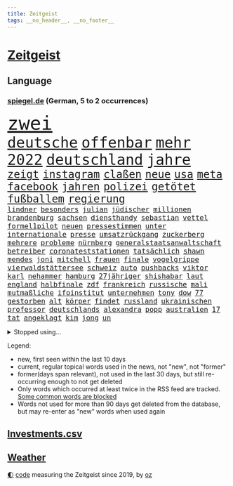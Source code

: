 ```yaml
---
title: Zeitgeist
tags: __no_header__, __no_footer__
---
```


# [Zeitgeist](https://oliz.io/zeitgeist/)

## Language

<h3><a href="https://www.spiegel.de" target="_blank">spiegel.de</a> (German, 5 to 2 occurrences)</h3>
<p style="font-family:monospace">
<span style="font-size:32pt"><a href="news_links.html#zwei" class="current">zwei</a></span>
<br>
<span style="font-size:25pt"><a href="news_links.html#deutsche" class="current">deutsche</a></span>
<span style="font-size:25pt"><a href="news_links.html#offenbar" class="current">offenbar</a></span>
<span style="font-size:25pt"><a href="news_links.html#mehr" class="current">mehr</a></span>
<span style="font-size:25pt"><a href="news_links.html#2022" class="current">2022</a></span>
<span style="font-size:25pt"><a href="news_links.html#deutschland" class="current">deutschland</a></span>
<span style="font-size:25pt"><a href="news_links.html#jahre" class="current">jahre</a></span>
<br>
<span style="font-size:18pt"><a href="news_links.html#zeigt" class="current">zeigt</a></span>
<span style="font-size:18pt"><a href="news_links.html#instagram" class="current">instagram</a></span>
<span style="font-size:18pt"><a href="news_links.html#claßen" class="current">claßen</a></span>
<span style="font-size:18pt"><a href="news_links.html#neue" class="current">neue</a></span>
<span style="font-size:18pt"><a href="news_links.html#usa" class="current">usa</a></span>
<span style="font-size:18pt"><a href="news_links.html#meta" class="current">meta</a></span>
<span style="font-size:18pt"><a href="news_links.html#facebook" class="current">facebook</a></span>
<span style="font-size:18pt"><a href="news_links.html#jahren" class="current">jahren</a></span>
<span style="font-size:18pt"><a href="news_links.html#polizei" class="current">polizei</a></span>
<span style="font-size:18pt"><a href="news_links.html#getötet" class="current">getötet</a></span>
<span style="font-size:18pt"><a href="news_links.html#fußballem" class="current">fußballem</a></span>
<span style="font-size:18pt"><a href="news_links.html#regierung" class="current">regierung</a></span>
<br>
<span style="font-size:12pt"><a href="news_links.html#lindner" class="current">lindner</a></span>
<span style="font-size:12pt"><a href="news_links.html#besonders" class="current">besonders</a></span>
<span style="font-size:12pt"><a href="news_links.html#julian" class="current">julian</a></span>
<span style="font-size:12pt"><a href="news_links.html#jüdischer" class="current">jüdischer</a></span>
<span style="font-size:12pt"><a href="news_links.html#millionen" class="current">millionen</a></span>
<span style="font-size:12pt"><a href="news_links.html#brandenburg" class="current">brandenburg</a></span>
<span style="font-size:12pt"><a href="news_links.html#sachsen" class="current">sachsen</a></span>
<span style="font-size:12pt"><a href="news_links.html#diensthandy" class="new">diensthandy</a></span>
<span style="font-size:12pt"><a href="news_links.html#sebastian" class="current">sebastian</a></span>
<span style="font-size:12pt"><a href="news_links.html#vettel" class="current">vettel</a></span>
<span style="font-size:12pt"><a href="news_links.html#formel1pilot" class="new">formel1pilot</a></span>
<span style="font-size:12pt"><a href="news_links.html#neuen" class="current">neuen</a></span>
<span style="font-size:12pt"><a href="news_links.html#pressestimmen" class="current">pressestimmen</a></span>
<span style="font-size:12pt"><a href="news_links.html#unter" class="current">unter</a></span>
<span style="font-size:12pt"><a href="news_links.html#internationale" class="current">internationale</a></span>
<span style="font-size:12pt"><a href="news_links.html#presse" class="current">presse</a></span>
<span style="font-size:12pt"><a href="news_links.html#umsatzrückgang" class="new">umsatzrückgang</a></span>
<span style="font-size:12pt"><a href="news_links.html#zuckerberg" class="current">zuckerberg</a></span>
<span style="font-size:12pt"><a href="news_links.html#mehrere" class="current">mehrere</a></span>
<span style="font-size:12pt"><a href="news_links.html#probleme" class="current">probleme</a></span>
<span style="font-size:12pt"><a href="news_links.html#nürnberg" class="current">nürnberg</a></span>
<span style="font-size:12pt"><a href="news_links.html#generalstaatsanwaltschaft" class="current">generalstaatsanwaltschaft</a></span>
<span style="font-size:12pt"><a href="news_links.html#betreiber" class="current">betreiber</a></span>
<span style="font-size:12pt"><a href="news_links.html#coronateststationen" class="new">coronateststationen</a></span>
<span style="font-size:12pt"><a href="news_links.html#tatsächlich" class="current">tatsächlich</a></span>
<span style="font-size:12pt"><a href="news_links.html#shawn" class="new">shawn</a></span>
<span style="font-size:12pt"><a href="news_links.html#mendes" class="new">mendes</a></span>
<span style="font-size:12pt"><a href="news_links.html#joni" class="new">joni</a></span>
<span style="font-size:12pt"><a href="news_links.html#mitchell" class="new">mitchell</a></span>
<span style="font-size:12pt"><a href="news_links.html#frauen" class="current">frauen</a></span>
<span style="font-size:12pt"><a href="news_links.html#finale" class="current">finale</a></span>
<span style="font-size:12pt"><a href="news_links.html#vogelgrippe" class="new">vogelgrippe</a></span>
<span style="font-size:12pt"><a href="news_links.html#vierwaldstättersee" class="new">vierwaldstättersee</a></span>
<span style="font-size:12pt"><a href="news_links.html#schweiz" class="current">schweiz</a></span>
<span style="font-size:12pt"><a href="news_links.html#auto" class="current">auto</a></span>
<span style="font-size:12pt"><a href="news_links.html#pushbacks" class="current">pushbacks</a></span>
<span style="font-size:12pt"><a href="news_links.html#viktor" class="current">viktor</a></span>
<span style="font-size:12pt"><a href="news_links.html#karl" class="current">karl</a></span>
<span style="font-size:12pt"><a href="news_links.html#nehammer" class="current">nehammer</a></span>
<span style="font-size:12pt"><a href="news_links.html#hamburg" class="current">hamburg</a></span>
<span style="font-size:12pt"><a href="news_links.html#27jähriger" class="new">27jähriger</a></span>
<span style="font-size:12pt"><a href="news_links.html#shishabar" class="new">shishabar</a></span>
<span style="font-size:12pt"><a href="news_links.html#laut" class="current">laut</a></span>
<span style="font-size:12pt"><a href="news_links.html#england" class="current">england</a></span>
<span style="font-size:12pt"><a href="news_links.html#halbfinale" class="current">halbfinale</a></span>
<span style="font-size:12pt"><a href="news_links.html#zdf" class="current">zdf</a></span>
<span style="font-size:12pt"><a href="news_links.html#frankreich" class="current">frankreich</a></span>
<span style="font-size:12pt"><a href="news_links.html#russische" class="current">russische</a></span>
<span style="font-size:12pt"><a href="news_links.html#mali" class="current">mali</a></span>
<span style="font-size:12pt"><a href="news_links.html#mutmaßliche" class="current">mutmaßliche</a></span>
<span style="font-size:12pt"><a href="news_links.html#ifoinstitut" class="current">ifoinstitut</a></span>
<span style="font-size:12pt"><a href="news_links.html#unternehmen" class="current">unternehmen</a></span>
<span style="font-size:12pt"><a href="news_links.html#tony" class="current">tony</a></span>
<span style="font-size:12pt"><a href="news_links.html#dow" class="current">dow</a></span>
<span style="font-size:12pt"><a href="news_links.html#77" class="current">77</a></span>
<span style="font-size:12pt"><a href="news_links.html#gestorben" class="current">gestorben</a></span>
<span style="font-size:12pt"><a href="news_links.html#alt" class="current">alt</a></span>
<span style="font-size:12pt"><a href="news_links.html#körper" class="current">körper</a></span>
<span style="font-size:12pt"><a href="news_links.html#findet" class="current">findet</a></span>
<span style="font-size:12pt"><a href="news_links.html#russland" class="current">russland</a></span>
<span style="font-size:12pt"><a href="news_links.html#ukrainischen" class="current">ukrainischen</a></span>
<span style="font-size:12pt"><a href="news_links.html#professor" class="new">professor</a></span>
<span style="font-size:12pt"><a href="news_links.html#deutschlands" class="current">deutschlands</a></span>
<span style="font-size:12pt"><a href="news_links.html#alexandra" class="current">alexandra</a></span>
<span style="font-size:12pt"><a href="news_links.html#popp" class="current">popp</a></span>
<span style="font-size:12pt"><a href="news_links.html#australien" class="current">australien</a></span>
<span style="font-size:12pt"><a href="news_links.html#17" class="current">17</a></span>
<span style="font-size:12pt"><a href="news_links.html#tat" class="current">tat</a></span>
<span style="font-size:12pt"><a href="news_links.html#angeklagt" class="current">angeklagt</a></span>
<span style="font-size:12pt"><a href="news_links.html#kim" class="current">kim</a></span>
<span style="font-size:12pt"><a href="news_links.html#jong" class="current">jong</a></span>
<span style="font-size:12pt"><a href="news_links.html#un" class="current">un</a></span>
</p>
<details>
<summary>Stopped using...</summary>
<p class="former" style="font-size:12pt">
bergen(644) humanitäre(644) metropole(644) coronafälle(643) einzelne(643) gehalt(643) bayerische(642) beschreibt(642) enger(642) parteitag(642) vergeben(642) ausländische(641) berühmt(641) bisherige(641) einführen(641) heftig(641) versorgt(641) weltweiten(641) bauen(640) betroffene(640) billionen(640) eingebrochen(640) florian(640) parteichef(640) polizeieinsatz(640) strafen(640) wiederwahl(640) bayerischen(639) berichterstattung(639) bewertet(639) coronaimpfstoffe(639) coronatote(639) infektionszahlen(639) kontrolliert(639) krank(639) menschenrechte(639) verlegt(639) versehentlich(639) weisen(639) bedrohung(638) briten(638) einwohner(638) gekostet(638) gerechtigkeit(638) lesen(638) müller(638) positive(638) punkte(638) rainer(638) scheiterte(638) untersuchungen(638) weltkrieg(638) wenden(638) beschimpft(637) beteiligten(637) erheblich(637) erstaunlich(637) figuren(637) gespielt(637) hinterher(637) institut(637) reich(637) schriftstellerin(637) standort(637) 90(636) aufmerksamkeit(636) belarussischen(636) blickt(636) korruption(636) mag(636) san(636) signal(636) staats(636) anspruch(635) dienen(635) eindruck(635) gesundheitlichen(635) klein(635) klingbeil(635) lars(635) lüge(635) meister(635) spdpolitikerin(635) unternehmer(635) argumente(634) ehren(634) klaren(634) nutzte(634) schmidt(634) tötung(634) verteidigungsministerium(634) wurzeln(634) arbeiter(633) freude(633) kardinal(633) kochen(633) missbraucht(633) offensive(633) vorsitzenden(633) davor(632) hinnehmen(632) optimistisch(632) trieb(632) unserer(632) warnte(632) historische(631) unterricht(631) verlierer(631) wochenlang(631) drohungen(630) gespalten(630) historisch(630) kieler(630) mathias(630) rat(630) ökonom(630) anschließend(629) mauer(629) netanyahu(629) null(629) vergessen(629) 1500(628) beziehungen(628) herzogin(628) modell(628) philipp(628) umstrittenes(628) zugelassen(628) anlass(627) experte(627) getrennt(627) hubertus(627) klassiker(627) loswerden(627) überlassen(627) 2030(626) bitcoin(626) trauen(626) vorstoß(626) zuversichtlich(626) steckte(625) einnahmen(624) kryptowährung(624) lernt(624) präsidentin(624) reichsten(624) einiger(623) alarmiert(622) fit(622) harten(622) verteidigen(622) wahrscheinlich(622) pünktlich(621) besondere(620) sitzung(620) überleben(620) schaffte(619) alice(618) erwachsene(618) sozialdemokraten(618) steffen(618) gefangene(617) küstenwache(617) provokation(617) status(617) vermissen(617) trauert(615) varianten(615) frisch(614) heftiger(614) immerhin(613) produziert(612) kunstwerk(611) wandel(610) familienberater(609) orten(609) psychisch(609) ministerien(607) schneider(607) unzufrieden(607) folter(605) gefühl(605) songs(604) kindheit(603) sprachen(603) verschafft(603) wirbel(603) abgeschlossen(602) teilt(602) 36(599) verpasste(594) staatlichen(592) identität(591) massaker(591) ära(590) normalerweise(588) rache(583) missbrauchs(582) coronafolgen(577) mängel(573) gelangt(571) erzieher(569) rückte(569) schiffe(565) 15jährige(557) woelki(557) bundestagsabgeordnete(554) mangelnde(546) umbau(543) milliardär(531) geheimen(524) singen(516) ausstellung(514) unwahrscheinlich(510) skandale(504) günstig(499) unverletzt(499) josef(498) rückgang(498) militärjunta(495) kleinstadt(494) kryptowährungen(492) todesursache(490) politikern(472) belgische(459) 250(453) geehrt(448) rechnung(440) nötigen(439) komme(433) afghanischen(432) lediglich(422) absolute(409) dorthin(408) psyche(406) meilenstein(404) parlamentswahlen(399) berge(393) vorsicht(393) 01(388) entsorgt(382) indigene(382) traditionelle(381) parteispitze(380) sowjetunion(380) hollywoodstar(372) ausgabe(367) partnerschaft(365) cup(364) stockt(364) verurteilung(361) kolumnistin(359) eröffnen(358) verbunden(358) georgien(356) landsleute(347) voelchert(343) weibliche(341) ioc(338) kuriose(333) jenseits(332) umkämpften(331) bemerkbar(330) bundesbehörde(330) binden(328) benedikt(326) moritz(326) achtjährige(324) rätselhafte(324) genervt(323) hansjoachim(321) scholz'(318) längste(317) zwölfjähriger(313) flüchtende(312) verstecken(311) zorn(309) zeitungsbericht(304) böse(303) tränengas(301) operationen(300) stufe(299) fehlender(298) protokoll(298) dringen(297) milch(297) anhörung(296) staatsanwalt(296) geburtstagsfeier(295) koalitionsvertrag(294) royals(293) geständnis(292) games(290) hoffmann(290) wiederholung(289) unerwünschte(288) boss(286) nfl(286) heimen(284) immobilie(281) kremlsprecher(281) mr(281) südkoreas(280) daniil(278) erneuerung(277) psychologie(277) vorsitz(274) annulliert(273) briefe(273) beratungen(271) lindern(269) sozialer(269) ruhestand(268) elke(266) heidenreich(266) bahnen(265) kongo(265) spezielle(265) wichtiges(263) bedrängt(262) bewerten(262) eingefroren(258) erzeugerpreise(258) grauen(255) comedian(254) damaligen(248) mahnen(247) renaissance(247) verwehrt(246) aufpassen(245) engere(245) schülerin(245) traditionell(243) kräftigen(241) meldungen(241) optionen(241) reine(241) bekannteste(240) versuche(240) fotografin(238) frisst(238) immobilienbesitzer(238) mehrmals(238) gestört(237) atlanta(236) milliardäre(236) nutzung(236) aufarbeiten(235) vorgesehen(233) gestiegene(231) todesstrafe(230) trip(230) gemälde(229) kentucky(229) viermal(227) wahr(227) gesteckt(226) qualität(226) griffen(225) quarterback(224) dutzenden(223) robben(223) wachstumsprognose(223) formel1saison(222) künstlers(222) mischt(221) bundesparteitag(220) beratung(219) beeindruckt(218) halte(218) verwüstung(218) einfacher(216) swift(215) thesen(215) verschiedenen(213) maßgeblich(210) 1995(208) erschütternd(208) nordische(208) passagieren(208) wecken(208) felder(207) mondes(207) einzelfall(206) fdpminister(206) senior(206) erfurter(205) gottesdienst(205) gedenkt(203) mittendrin(203) öffentlichrechtlichen(202) geiger(201) marina(200) bundestages(198) klettern(197) 65jähriger(196) alarmierend(196) kraftwerk(196) bafög(195) beschränken(194) watzke(194) weiten(194) vergiftet(193) klara(192) viren(192) kern(191) ungleich(191) persönlichkeit(190) militärbündnis(187) 270(186) kitas(184) allzu(182) großeinsatz(182) abhalten(181) abstandsregeln(179) kaczyński(179) zerfallen(179) tischtennis(178) geistig(177) einzel(175) spätere(175) verabreden(175) dwd(174) erzbistum(174) kümmert(174) zählte(174) geplatzt(173) militärisch(173) erweitert(172) bridge(170) spaltung(169) nahrungsmittel(168) stadtverwaltung(168) guantanamo(167) abgerissen(166) beyoncé(165) parteiführung(164) wehrdienst(164) unterscheiden(163) verschwindet(163) kambodscha(162) litauens(162) wagt(162) kirill(161) vergleichsweise(161) 57jährigen(160) algerien(159) billige(159) genozid(159) lohnen(158) m(158) tunesien(158) weltgrößte(158) gastbeitrag(157) kernkraftwerke(157) texanischen(157) eindhoven(156) energiekonzerns(156) prorussischen(156) unionspolitiker(156) bewahren(155) pen(155) datum(154) kanadier(154) campen(153) handballer(153) washingtons(153) westens(153) natogeneralsekretär(152) unangemeldeten(152) überraschungen(152) wahrnehmung(151) joggen(150) konsequent(150) eishockeyteam(149) brüder(148) staatskanzlei(148) eubehörde(147) geltend(147) schnitten(147) topform(147) hut(146) norwegischer(146) statements(145) aufhören(144) funktionäre(144) nordseeküste(144) niederlegen(142) warme(142) kusel(141) klug(140) nizza(140) videoschalte(140) ahnung(139) drach(139) leak(139) reemtsmaentführer(139) stammen(139) kylian(138) mbappé(138) schülern(138) 19jährige(137) 98(137) abgeschafft(137) geistliche(137) absagen(136) jener(136) parlamentswahl(136) schuster(136) tui(136) hörten(135) zugesagt(135) dreijährige(134) rené(134) soziologin(134) vorkommen(134) böhmermann(132) spdchef(132) misstrauisch(131) fragwürdigen(130) straßburg(130) drohender(129) gehoben(129) abschnitt(128) riechen(128) spagat(128) werbeverbot(128) wirtschaftsweise(128) verseucht(127) verblüfft(126) bewegungen(125) märkte(125) verdirbt(125) ausstattung(124) befruchtung(123) miami(123) weitem(123) nass(122) heben(121) werken(121) überarbeitet(121) bahnt(120) empfang(120) mais(120) sperre(120) zäsur(120) boom(119) freizeitpark(119) sanktioniert(119) charkiw(117) lieferstopp(117) oligarchenjacht(116) omikronsubtyp(116) risse(116) geringere(115) championsleaguefinale(113) eubeitritt(113) fighters(113) foo(113) massenschlägerei(113) duda(112) zeitenwende(112) gewerkschafter(111) jusochefin(111) nuklearen(111) staatssender(111) energieabhängigkeit(110) evakuierung(110) großstadt(109) schnelleren(109) tätigkeit(109) jüngster(108) ölkonzern(108) koch(107) verfügt(107) beispiele(106) blockade(106) ultras(106) eugipfel(105) modern(105) slowenien(105) spritpreise(105) patriarch(104) speziellen(103) gefangenen(102) geschäftsleute(102) tenniskarriere(102) umfasst(102) dicke(101) infektionsschutzgesetzes(101) mykolajiw(101) nachrichtenagenturen(101) schul(101) wiener(101) bankkonto(100) gaststätten(100) nico(100) tennisturnier(100) zweifelhaft(100) bundeswirtschaftsminister(99) co2emissionen(99) unterhalten(99) arkansas(97) ausgegeben(97) zusammenleben(97) erneuter(96) großmacht(96) kriegsführung(96) petr(96) steigern(96) tvjournalistin(96) verschlechtern(96) ansturm(95) aufkommt(95) schlappe(94) vorschriften(94) engpass(93) rivalen(93) south(93) bewegte(92) günstigsten(92) zerlegen(92) zurückhaltend(92) bundesfinanzhof(91) erlauben(91) familienleben(91) hiesige(91) instrumente(91) kanzlerschaft(91) notfallplans(91) stalin(91) 2200(90) 24jähriger(90) abgeriegelt(90) ausrufen(90) energieminister(90) registrierte(90) sonnenschein(90) finanzierten(89) aggressor(88) doha(88) erhalt(88) feiernder(88) gleitschirmflieger(88) globalisierung(88) klaveness(88) lise(88) relativiert(88) telefonate(88) zwangsheirat(88) abfall(87) bauernverband(87) diesjährige(87) schikane(87) basketballer(86) erdgaspipeline(86) kräften(86) nationaltorhüter(86) neuneuroticket(86) südlichen(86) verlorene(86) abhängen(85) ansteckungen(85) behinderten(85) dystopie(85) gesundheitlich(85) kritischer(85) markiert(85) vergehen(85) überforderte(85) anschein(84) begab(84) erfreulicher(84) georgischen(84) maximilian(84) natürliche(84) anzunehmen(83) ausgedacht(83) coronasommer(83) ideologie(83) phil(83) almuth(82) altersgruppe(82) entsprechend(82) immunologe(82) kompensieren(82) nationaltorhüterin(82) schult(82) sparkassen(82) staatsballett(82) ernste(81) freihandelsabkommen(81) israelischer(81) maximale(81) mordprozess(81) veranstaltet(81) verleihen(81) zahn(81) beliebtesten(80) praktische(80) stop(80) gebietsgewinne(79) gehirntumor(79) lukas(79) quellen(79) rüstungsindustrie(79) 99(78) bafögreform(78) bedarfssätze(78) elternfreibeträge(78) nils(78) urlaubs(78) wohnpauschale(78) autohersteller(77) belegschaft(77) stillgelegten(77) darknet(75) meistern(75) nachtclub(75) rivalität(75) trommeln(75) vermisster(75) blanker(74) gerichts(74) ireland(74) losgehen(74) verkürzte(74) alkoholisiert(73) effekte(73) gäbe(73) umkämpft(73) zündet(73) anstecken(72) janine(72) legoland(72) lieferschwierigkeiten(72) spritsteuern(72) unglücks(72) voneinander(72) fing(71) jaroslaw(71) kommender(71) nachgefragt(71) pc(71) regieren(71) usmetropole(71) wahre(71) wissler(71) del(70) demokratien(70) empfinden(70) marderschützenpanzer(70) nachlässigkeit(70) umstände(70) usbürger(70) einwohnern(69) gully(69) kompensiert(69) tennisprofis(69) usgeheimdienste(69) hurra(68) kay(68) korrektur(68) mietwagen(68) rennfahrer(68) schaulaufen(68) überführen(68) franken(67) hagelte(67) maik(67) bleib(66) exzentrischen(66) habecks(66) verärgern(66) zentrale(66) zölle(66) abgeschaltet(65) bauboom(65) bestandteile(65) mannheim(65) perfekte(65) umweltkatastrophe(65) versöhnung(65) verärgert(65) benannte(64) blockierte(64) eingewiesen(64) ergebnissen(64) gekentert(64) industriestaaten(64) terrorakt(64) verhängnis(64) biodiversität(63) isar(63) lagerte(63) meistertitel(63) rückhalt(63) testlauf(63) di(62) finsternis(62) frederike(62) möhlmann(62) verschanzen(62) erfurt(61) gefallener(61) jakarta(61) jubel(61) pulverfass(61) sinkender(61) szenario(61) vorzurücken(61) enkel(60) lautet(60) panda(60) vorhat(60) gebrauchte(59) positionieren(59) sinkenden(59) vertagt(59) verteilte(59) abgezockte(58) ba5(58) bielefelder(58) eumitgliedstaaten(58) hoeneß(58) ingo(58) insolventen(58) isoliert(58) mia(58) stellantis(58) südukraine(58) treffens(58) uli(58) willemalexander(58) yellen(58) zöllen(58) befürworter(57) begnadigung(57) depot(57) hauskauf(57) heißeste(57) colorado(56) delegierten(56) finalserie(56) göttingen(56) inwiefern(56) m/w/d(56) wahlbeteiligung(56) zuständen(56) bedingung(55) demselben(55) herausfinden(55) katie(55) privatleute(55) schwangerschaftsabbrüchen(55) thw(55) bäcker(54) gewaltbereite(54) handele(54) korruptionsaffäre(54) münchens(54) spree(54) ökologischen(54) birgt(53) enteignung(53) lehre(53) leonardo(53) netzagenturchef(53) parolen(53) vermessung(53) westdeutschland(53) zurückgelassen(53) alcaraz(52) betrunkene(52) fynn(52) gerichtshofs(52) kliemann(52) korrigieren(52) merken(52) mohammeds(52) osteuropäer(52) sapega(52) schwäbisch(52) sofia(52) verabredet(52) hilaire(51) ju(51) laurent(51) prüfer(51) tödliches(51) übervolles(51) basketball(50) beträchtlichen(50) billigtouristen(50) einzuschränken(50) politisches(50) sprudeln(50) atomwaffenfähige(49) brennende(49) buffett(49) f(49) ideenklau(49) jeanluc(49) ladys(49) mélenchon(49) norweger(49) ransomware(49) starinvestor(49) warren(49) abraham(48) existenzangst(48) feuern(48) kolleg(48) potentaten(48) schranken(48) anpassen(47) ausgebildet(47) bono(47) korrektheit(47) nazideutschland(47) rebellieren(47) staatenverbund(47) wuppertal(47) dave(46) passagen(46) regierungsbildung(46) tarifeinigung(46) berühmtes(45) millionenpublikum(45) tankstelle(45) traktor(45) wochenenden(45) überfälle(45) 16jährigen(44) 219a(44) paragraf(44) preisobergrenze(44) ubahn(44) usabtreibungsrecht(44) wahlsieg(44) werbeverbots(44) pellmann(43) reporterin(43) sicherungsverwahrung(43) sören(43) verarbeitung(43) abertausende(42) ergattert(42) mccartney(42) polizistenmorde(42) series(42) stammende(42) talk(42) bayerischer(41) dürren(41) führungsstil(41) hilflose(41) ignatova(41) onecoin(41) ruja(41) sonys(41) 108(40) beitrittskandidat(40) bhakdi(40) olympiaaus(40) peskow(40) stürmerstar(40) sucharit(40) thronfolger(40) 1961(39) clan(39) französischer(39) handfesten(39) außerordentlichen(38) basquiat(38) eukandidatenstatus(38) jeanmichel(38) maverick(38) mickelson(38) olli(38) studiert(38) borahansgrohe(37) burkinis(37) festgefahrenen(37) getreideexport(37) golfserie(37) gravierenden(37) grenoble(37) handgreiflich(37) mutig(37) rodrigo(37) schulz(37) stanley(37) styles(37) vorgängers(37) väter(37) zugausfälle(37) anführen(36) methoden(36) männlich(36) nachbesserungen(36) radikalisierung(36) ärmsten(36) ada(35) ascot(35) hegerberg(35) mitbewerber(35) oklahoma(35) schlägereien(35) sportprofis(35) verdachtsfälle(35) burkini(34) erfinden(34) erhöhtes(34) gärt(34) sitze(34) sommerwetter(34) sprung(34) steueroasen(34) biosprit(33) hopp(33) jeher(33) klubchef(33) schirdewan(33) theorie(33) umwelthilfe(33) verhaftung(33) abgelegenen(32) durchmesser(32) internes(32) katastrophenfall(32) prince(32) stärksten(32) amokläufer(31) drohendem(31) exzessiv(31) joel(31) kasachen(31) matchball(31) paragleiter(31) unterlegenen(31) xinjiang(31) yorks(31) besseren(30) durchbrochen(30) geleakte(30) geringes(30) hobbys(30) ulm(30) witwe(30) zuhauf(30) bestzeit(29) handgranaten(29) schimpft(29) eiland(28) grundschule(28) kampfmittelräumdienst(28) machtkampf(28) mitgliederversammlung(28) spektakulärste(28) starstürmer(28) beschlagnahmung(27) hab(27) lehrervertreter(27) satelliten(27) seider(27) sendete(27) struktur(27) übung(27) anlegern(26) antisemitischer(26) coco(26) donau(26) fälschungen(26) gauff(26) geschehnisse(26) getauscht(26) mächtiger(26) reflektiert(26) unterging(26) 24jährigen(25) kleinkindern(25) wohnmobil(25) achtjähriger(24) attraktiver(24) auszeichnungen(24) festzunehmen(24) hinzunehmen(24) kartell(24) schwarzgrünen(24) vorbeifahrende(24) überspringen(24) gustavo(23) linker(23) nszeit(23) petro(23) rotenburg(23) wümme(23) ärmeren(23) abschiebeflüge(22) eingespielt(22) einkommensverlusten(22) ernsthafte(22) garmisch(22) googles(22) kryptobetrug(22) paraguay(22) zulassen(22) besänftigen(21) kriegsende(21) neustart(21) quälen(21) angehörigen(20) erschwinglich(20) gerüchten(20) gibraltar(20) gleichberechtigung(20) prompt(20) prämien(20) putsch(20) setzten(20) strippenzieher(20) bahnchaos(19) europaleaguesieger(19) jubelte(19) persönlicher(19) 1990(18) geringverdiener(18) kolleginnen(18) kompromisse(18) stöhr(18) älter(18) überflug(18) klimaanlagen(17) opferzahlen(17) rekonstruiert(17) serbiens(17) weidel(17) worms(17) pakete(16) exbundeswehrsoldaten(15) illusion(15) naturschützer(15) richtiges(15) wellbrock(15) bahnmitarbeiter(14) durststrecke(14) einheimische(14) orlando(14) schwitzen(14) unterhält(14) bergnot(13) brad(13) frontbesuch(13) helfe(13) kaufangebot(13) kosovo(13) lockte(13) staatsbank(13) vilnius(13) wembley(13) zahlungsunfähigkeit(13) überzeugte(13) baumgart(12) fashion(12) formsache(12) kuratoren(12) schwimmt(12) aufgebot(11) barley(11) büßt(11) cyberangriffen(11) ersthelfer(11) katarina(11) prekär(11) tumulten(11) töteten(11) verspottet(11) wiederbelebung(11) zinsanstieg(11)
</p>
</details>
<p>Legend:
<ul>
<li><span class="new">new</span>, first seen within the last 10 days</li>
<li><span class="current">current</span>, regular topical words used in the news, not "new", not "former"</li>
<li><span class="former">former(days span relevant)</span>, not used in the last 30 days, but still re-occurring enough to not get deleted</li>
<li>Only words which occurred at least twice in the RSS feed are tracked. <a href="language/filters.py">Some common words are blocked</a></li>
<li>Words not used for more than 90 days get deleted from the database, but may re-enter as "new" words when used again</li>
</ul>
</p>

## [Investments](investments.html)[.csv](investments.csv)

## [Weather](weather.html)

<footer>
<a href="javascript:toggleTheme()" class="nav">🌓</a>
<a href="https://github.com/ooz/zeitgeist">code</a> measuring the Zeitgeist since 2019, by <a href="https://oliz.io">oz</a>
</footer>

